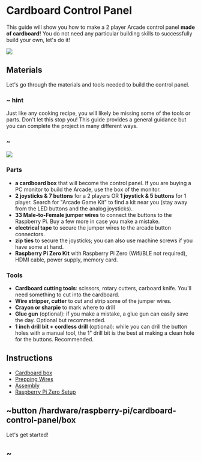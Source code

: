 # Cardboard Control Panel

This guide will show you how to make a 2 player Arcade control panel **made of cardboard!**
You do not need any particular building skills to successfully build your own, let's do it!

![](/static/hardware/raspberry-pi/cardboard-control-panel/controlpanel.jpg)

## Materials

Let's go through the materials and tools needed to build the control panel.

### ~ hint

Just like any cooking recipe, you will likely be missing some of the tools or parts.
Don't let this stop you! This guide provides a general guidance but you can complete the project in 
many different ways.

### ~

![](/static/hardware/raspberry-pi/cardboard-control-panel/materials.jpg)

### Parts

* **a cardboard box** that will become the control panel. If you are buying a PC monitor to build the Arcade,
use the box of the monitor.
* **2 joysticks & 7 buttons** for a 2 players OR **1 joystick & 5 buttons** for 1 player. Search for "Arcade Game Kit" to find a kit near you (stay away from the LED buttons and the analog joysticks).
* **33 Male-to-Female jumper wires** to connect the buttons to the Raspberry Pi. Buy a few more in case you make a mistake.
* **electrical tape** to secure the jumper wires to the arcade button connectors.
* **zip ties** to secure the joysticks; you can also use machine screws if you have some at hand.
* **Raspberry Pi Zero Kit** with Raspberry Pi Zero (Wifi/BLE not required), HDMI cable, power supply, memory card.

### Tools

* **Cardboard cutting tools**: scissors, rotary cutters, carboard knife. You'll need something to cut into the cardboard.
* **Wire stripper, cutter** to cut and strip some of the jumper wires.
* **Crayon or sharpie** to mark where to drill
* **Glue gun** (optional): if you make a mistake, a glue gun can easily save the day. Optional but recommended.
* **1 inch drill bit + cordless drill** (optional): while you can drill the button holes with a manual tool, the 1" drill bit is the best at making a clean hole for the buttons. Recommended.

## Instructions

* [Cardboard box](/hardware/raspberry-pi/cardboard-control-panel/box)
* [Prepping Wires](/hardware/raspberry-pi/cardboard-control-panel/wires)
* [Assembly](/hardware/raspberry-pi/cardboard-control-panel/assembly)
* [Raspberry Pi Zero Setup](/hardware/raspberry-pi/cardboard-control-panel/wiring)

## ~button /hardware/raspberry-pi/cardboard-control-panel/box

Let's get started!

## ~